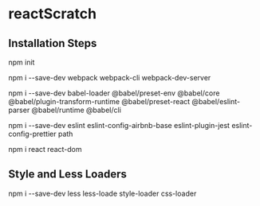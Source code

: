 # reactScratch


Installation Steps
--------------------------------------------------------

npm init

npm i --save-dev webpack webpack-cli webpack-dev-server

npm i --save-dev babel-loader @babel/preset-env @babel/core @babel/plugin-transform-runtime @babel/preset-react @babel/eslint-parser @babel/runtime @babel/cli

npm i --save-dev eslint eslint-config-airbnb-base eslint-plugin-jest eslint-config-prettier path

npm i react react-dom


Style and Less Loaders
------------------------------------------------------------

npm i --save-dev less less-loade style-loader css-loader
